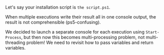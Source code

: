 Let's say your installation script is `the script.ps1`.

When multiple executions write their result all in one console output, the result is not comprehensible (ps5-confusing).

We decided to launch a separate console for each execution using `Start-Process`, but then now this becomes multi-processing problem, not multi-threading problem! We need to revisit how to pass variables and return variables.